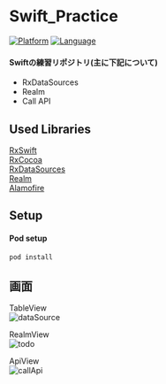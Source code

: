 # Swift_Practice
[![Platform](http://img.shields.io/badge/platform-ios-blue.svg?style=flat
)](https://developer.apple.com/iphone/index.action)
[![Language](http://img.shields.io/badge/language-swift-brightgreen.svg?style=flat
)](https://developer.apple.com/swift)

#### Swiftの練習リポジトリ(主に下記について)
- RxDataSources
- Realm
- Call API

## Used Libraries
[RxSwift](https://github.com/ReactiveX/RxSwift)  
[RxCocoa](https://github.com/ReactiveX/RxSwift/tree/master/RxCocoa)  
[RxDataSources](https://github.com/RxSwiftCommunity/RxDataSources)  
[Realm](https://github.com/realm/realm-cocoa)  
[Alamofire](https://github.com/Alamofire/Alamofire)  

## Setup
#### Pod setup
```
pod install
```

## 画面
TableView  
![dataSource](https://user-images.githubusercontent.com/41050625/73588494-31c35e00-450d-11ea-91b0-e1cccbfcaae4.gif)

RealmView  
![todo](https://user-images.githubusercontent.com/41050625/73588489-1b1d0700-450d-11ea-94c3-be3859c21f03.gif)

ApiView  
![callApi](https://user-images.githubusercontent.com/41050625/73603734-271ace80-45ca-11ea-8948-cb25435cc340.gif)

